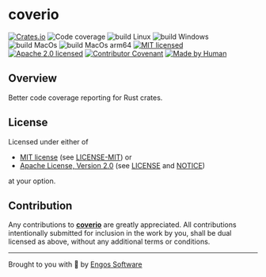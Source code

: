# coverio

[![Crates.io][crates-badge]][crates-url]
![Code coverage][coverage-badge]
![build Linux][build-badge-linux]
![build Windows][build-badge-windows]
![build MacOs][build-badge-macos]
![build MacOs arm64][build-badge-macos-arm64]
[![MIT licensed][mit-badge]][mit-license-url]
[![Apache 2.0 licensed][apache-badge]][apache-license-url]
[![Contributor Covenant][cc-badge]][cc-url]
[![Made by Human][mbh-badge]][cc-url]

[crates-badge]: https://img.shields.io/crates/v/coverio.svg
[crates-url]: https://crates.io/crates/coverio
[mit-badge]: https://img.shields.io/badge/License-MIT-blue.svg
[mit-url]: https://opensource.org/licenses/MIT
[mit-license-url]: https://github.com/EngosSoftware/coverio/blob/main/LICENSE-MIT
[apache-badge]: https://img.shields.io/badge/License-Apache%202.0-blue.svg
[apache-url]: https://www.apache.org/licenses/LICENSE-2.0
[apache-license-url]: https://github.com/EngosSoftware/coverio/blob/main/LICENSE
[apache-notice-url]: https://github.com/EngosSoftware/coverio/blob/main/NOTICE
[build-badge-linux]: https://github.com/EngosSoftware/coverio/actions/workflows/build-linux.yml/badge.svg
[build-badge-windows]: https://github.com/EngosSoftware/coverio/actions/workflows/build-windows.yml/badge.svg
[build-badge-macos]: https://github.com/EngosSoftware/coverio/actions/workflows/build-macos.yml/badge.svg
[build-badge-macos-arm64]: https://github.com/EngosSoftware/coverio/actions/workflows/build-macos-arm64.yml/badge.svg
[coverage-badge]: https://img.shields.io/badge/coverage-100%25%20%E2%94%82%20100%25%20%E2%94%82%20100%25-21b577.svg
[cc-badge]: https://img.shields.io/badge/Contributor%20Covenant-2.1-4baaaa.svg
[cc-url]: https://github.com/EngosSoftware/coverio/blob/main/CODE_OF_CONDUCT.md
[mbh-badge]: https://img.shields.io/badge/Made_by-HUMAN-d35400.svg
[repository-url]: https://github.com/EngosSoftware/coverio

## Overview

Better code coverage reporting for Rust crates.

## License

Licensed under either of

- [MIT license][mit-url] (see [LICENSE-MIT][mit-license-url]) or
- [Apache License, Version 2.0][apache-url] (see [LICENSE][apache-license-url] and [NOTICE][apache-notice-url])

at your option.

## Contribution

Any contributions to [**coverio**][repository-url] are greatly appreciated.
All contributions intentionally submitted for inclusion in the work by you,
shall be dual licensed as above, without any additional terms or conditions.

---

Brought to you with 💙 by [Engos Software](https://engos.de)
